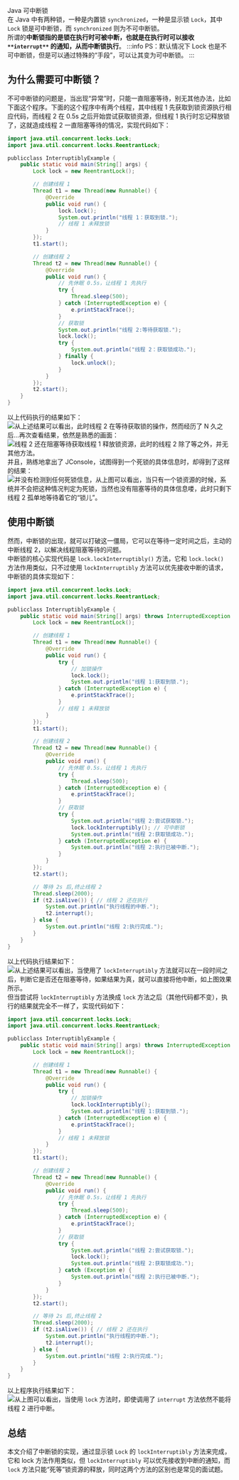 Java 可中断锁<br />在 Java 中有两种锁，一种是内置锁 `synchronized`，一种是显示锁 `Lock`，其中 `Lock` 锁是可中断锁，而 `synchronized` 则为不可中断锁。<br />所谓的**中断锁指的是锁在执行时可被中断，也就是在执行时可以接收 **`**interrupt**`** 的通知，从而中断锁执行**。
:::info
PS：默认情况下 Lock 也是不可中断锁，但是可以通过特殊的“手段”，可以让其变为可中断锁。
:::
<a name="PSMdZ"></a>
## 为什么需要可中断锁？
不可中断锁的问题是，当出现“异常”时，只能一直阻塞等待，别无其他办法，比如下面这个程序。下面的这个程序中有两个线程，其中线程 1 先获取到锁资源执行相应代码，而线程 2 在 0.5s 之后开始尝试获取锁资源，但线程 1 执行时忘记释放锁了，这就造成线程 2 一直阻塞等待的情况，实现代码如下：
```java
import java.util.concurrent.locks.Lock;
import java.util.concurrent.locks.ReentrantLock;

publicclass InterruptiblyExample {
    public static void main(String[] args) {
        Lock lock = new ReentrantLock();

        // 创建线程 1
        Thread t1 = new Thread(new Runnable() {
            @Override
            public void run() {
                lock.lock();
                System.out.println("线程 1：获取到锁.");
                // 线程 1 未释放锁
            }
        });
        t1.start();

        // 创建线程 2
        Thread t2 = new Thread(new Runnable() {
            @Override
            public void run() {
                // 先休眠 0.5s，让线程 1 先执行
                try {
                    Thread.sleep(500);
                } catch (InterruptedException e) {
                    e.printStackTrace();
                }
                // 获取锁
                System.out.println("线程 2:等待获取锁.");
                lock.lock();
                try {
                    System.out.println("线程 2：获取锁成功.");
                } finally {
                    lock.unlock();
                }
            }
        });
        t2.start();
    }
}
```
以上代码执行的结果如下：<br />![](https://cdn.nlark.com/yuque/0/2021/webp/396745/1631540423627-ddfca084-7c5b-43b3-b36c-3e4a152baa3b.webp#clientId=ud9c28efc-810e-4&from=paste&id=uca9b66d4&originHeight=191&originWidth=1080&originalType=url&ratio=1&status=done&style=none&taskId=u49a69f7c-fc9f-4004-aa13-43cfcc394ee)从上述结果可以看出，此时线程 2 在等待获取锁的操作，然而经历了 N 久之后...再次查看结果，依然是熟悉的画面：<br />![](https://cdn.nlark.com/yuque/0/2021/webp/396745/1631540423616-dc379a19-7adc-413c-949e-afe6bd2e70f8.webp#clientId=ud9c28efc-810e-4&from=paste&id=u385b25eb&originHeight=191&originWidth=1080&originalType=url&ratio=1&status=done&style=none&taskId=u31ff626d-46f7-439c-a5fe-43a3a746342)线程 2 还在阻塞等待获取线程 1 释放锁资源，此时的线程 2 除了等之外，并无其他方法。<br />并且，熟练地拿出了 JConsole，试图得到一个死锁的具体信息时，却得到了这样的结果：<br />![](https://cdn.nlark.com/yuque/0/2021/webp/396745/1631540423633-5a29383d-0a36-40ed-81df-c9de0a58cd8f.webp#clientId=ud9c28efc-810e-4&from=paste&id=u43dd1b0c&originHeight=917&originWidth=1080&originalType=url&ratio=1&status=done&style=none&taskId=u32ff951a-7c5a-4657-896e-21a4f9f5ea1)并没有检测到任何死锁信息，从上图可以看出，当只有一个锁资源的时候，系统并不会把这种情况判定为死锁，当然也没有阻塞等待的具体信息喽，此时只剩下线程 2 孤单地等待着它的“锁儿”。
<a name="DLlZV"></a>
## 使用中断锁
然而，中断锁的出现，就可以打破这一僵局，它可以在等待一定时间之后，主动的中断线程 2，以解决线程阻塞等待的问题。<br />中断锁的核心实现代码是 `lock.lockInterruptibly()` 方法，它和 `lock.lock()` 方法作用类似，只不过使用 `lockInterruptibly` 方法可以优先接收中断的请求，中断锁的具体实现如下：
```java
import java.util.concurrent.locks.Lock;
import java.util.concurrent.locks.ReentrantLock;

publicclass InterruptiblyExample {
    public static void main(String[] args) throws InterruptedException {
        Lock lock = new ReentrantLock();

        // 创建线程 1
        Thread t1 = new Thread(new Runnable() {
            @Override
            public void run() {
                try {
                    // 加锁操作
                    lock.lock();
                    System.out.println("线程 1:获取到锁.");
                } catch (InterruptedException e) {
                    e.printStackTrace();
                }
                // 线程 1 未释放锁
            }
        });
        t1.start();

        // 创建线程 2
        Thread t2 = new Thread(new Runnable() {
            @Override
            public void run() {
                // 先休眠 0.5s，让线程 1 先执行
                try {
                    Thread.sleep(500);
                } catch (InterruptedException e) {
                    e.printStackTrace();
                }
                // 获取锁
                try {
                    System.out.println("线程 2:尝试获取锁.");
                    lock.lockInterruptibly(); // 可中断锁
                    System.out.println("线程 2:获取锁成功.");
                } catch (InterruptedException e) {
                    System.out.println("线程 2:执行已被中断.");
                }
            }
        });
        t2.start();

        // 等待 2s 后,终止线程 2
        Thread.sleep(2000);
        if (t2.isAlive()) { // 线程 2 还在执行
            System.out.println("执行线程的中断.");
            t2.interrupt();
        } else {
            System.out.println("线程 2:执行完成.");
        }
    }
}
```
以上代码执行结果如下：<br />![](https://cdn.nlark.com/yuque/0/2021/webp/396745/1631540423603-c1bac4bd-0ba7-4b9a-99e3-519158260daf.webp#clientId=ud9c28efc-810e-4&from=paste&id=u10c3b6f4&originHeight=260&originWidth=1080&originalType=url&ratio=1&status=done&style=none&taskId=u95574a44-8e18-43a2-b703-617c00b48b2)从上述结果可以看出，当使用了 `lockInterruptibly` 方法就可以在一段时间之后，判断它是否还在阻塞等待，如果结果为真，就可以直接将他中断，如上图效果所示。<br />但当尝试将 `lockInterruptibly` 方法换成 `lock` 方法之后（其他代码都不变），执行的结果就完全不一样了，实现代码如下：
```java
import java.util.concurrent.locks.Lock;
import java.util.concurrent.locks.ReentrantLock;

publicclass InterruptiblyExample {
    public static void main(String[] args) throws InterruptedException {
        Lock lock = new ReentrantLock();

        // 创建线程 1
        Thread t1 = new Thread(new Runnable() {
            @Override
            public void run() {
                try {
                    // 加锁操作
                    lock.lockInterruptibly();
                    System.out.println("线程 1:获取到锁.");
                } catch (InterruptedException e) {
                    e.printStackTrace();
                }
                // 线程 1 未释放锁
            }
        });
        t1.start();

        // 创建线程 2
        Thread t2 = new Thread(new Runnable() {
            @Override
            public void run() {
                // 先休眠 0.5s，让线程 1 先执行
                try {
                    Thread.sleep(500);
                } catch (InterruptedException e) {
                    e.printStackTrace();
                }
                // 获取锁
                try {
                    System.out.println("线程 2:尝试获取锁.");
                    lock.lock();
                    System.out.println("线程 2:获取锁成功.");
                } catch (Exception e) {
                    System.out.println("线程 2:执行已被中断.");
                }
            }
        });
        t2.start();

        // 等待 2s 后,终止线程 2
        Thread.sleep(2000);
        if (t2.isAlive()) { // 线程 2 还在执行
            System.out.println("执行线程的中断.");
            t2.interrupt();
        } else {
            System.out.println("线程 2:执行完成.");
        }
    }
}
```
以上程序执行结果如下：<br />![](https://cdn.nlark.com/yuque/0/2021/webp/396745/1631540423627-4b259317-9530-4e88-8040-6e7ffbb1775c.webp#clientId=ud9c28efc-810e-4&from=paste&id=u5f56e444&originHeight=174&originWidth=1080&originalType=url&ratio=1&status=done&style=none&taskId=ucd6bcb62-b473-45af-a313-61fb94c7a2b)从上图可以看出，当使用 `lock` 方法时，即使调用了 `interrupt` 方法依然不能将线程 2 进行中断。
<a name="ckhXJ"></a>
## 总结
本文介绍了中断锁的实现，通过显示锁 `Lock` 的 `lockInterruptibly` 方法来完成，它和 lock 方法作用类似，但 `lockInterruptibly` 可以优先接收到中断的通知，而 `lock` 方法只能“死等”锁资源的释放，同时这两个方法的区别也是常见的面试题。
